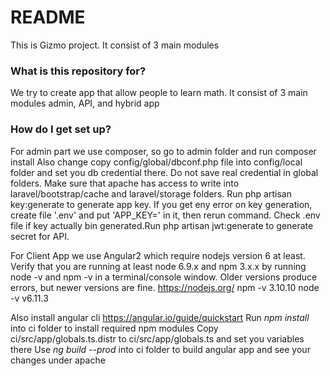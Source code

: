 # README #

This is Gizmo project. It consist of 3 main modules

### What is this repository for? ###

We try to create app that allow people to learn math.
It consist of 3 main modules admin, API, and hybrid app

### How do I get set up? ###

For admin part we use composer, so go to admin folder and run composer install
Also change copy config/global/dbconf.php file into config/local folder and set you db credential there. Do not save real credential in global folders. 
Make sure that apache has access to write into laravel/bootstrap/cache and laravel/storage folders. Run php artisan key:generate to generate app key. If you get eny error on key generation, create file '.env' and put 'APP_KEY=' in it, then rerun command. Check .env file if key actually bin generated.Run php artisan jwt:generate to generate secret for API.

For Client App we use Angular2 which require nodejs version 6 at least. Verify that you are running at least node 6.9.x and npm 3.x.x by running node -v and npm -v in a terminal/console window. Older versions produce errors, but newer versions are fine. https://nodejs.org/
npm -v
3.10.10
node -v
v6.11.3

Also install angular cli https://angular.io/guide/quickstart
Run *npm install* into ci folder to install required npm modules
Copy ci/src/app/globals.ts.distr to ci/src/app/globals.ts and set you variables there
Use *ng build --prod* into ci folder to build angular app and see your changes under apache

